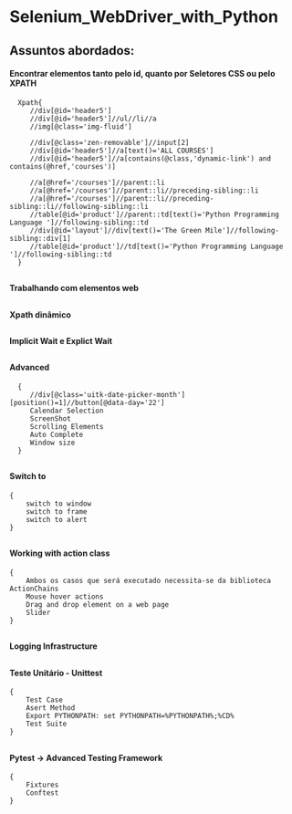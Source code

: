 # Selenium_WebDriver_with_Python

## Assuntos abordados:

  #### Encontrar elementos tanto pelo id, quanto por Seletores CSS ou pelo XPATH

      Xpath{
         //div[@id='header5']  
         //div[@id='header5']//ul//li//a
         //img[@class='img-fluid']

         //div[@class='zen-removable']//input[2]
         //div[@id='header5']//a[text()='ALL COURSES']
         //div[@id='header5']//a[contains(@class,'dynamic-link') and contains(@href,'courses')]

         //a[@href='/courses']//parent::li
         //a[@href='/courses']//parent::li//preceding-sibling::li
         //a[@href='/courses']//parent::li//preceding-sibling::li//following-sibling::li
         //table[@id='product']//parent::td[text()='Python Programming Language ']//following-sibling::td
         //div[@id='layout']//div[text()='The Green Mile']//following-sibling::div[1]
         //table[@id='product']//td[text()='Python Programming Language ']//following-sibling::td
      }
##
  #### Trabalhando com elementos web
##
  #### Xpath dinâmico
##
  #### Implicit Wait e Explict Wait
##
  #### Advanced
      {
         //div[@class='uitk-date-picker-month'][position()=1]//button[@data-day='22']
         Calendar Selection
         ScreenShot 
         Scrolling Elements
         Auto Complete
         Window size
      }
##
  #### Switch to 
    {
        switch to window
        switch to frame
        switch to alert
    }
##
  #### Working with action class
    {
        Ambos os casos que será executado necessita-se da biblioteca ActionChains
        Mouse hover actions
        Drag and drop element on a web page
        Slider
    }
##
  #### Logging Infrastructure
##
  #### Teste Unitário - Unittest
    {
        Test Case
        Asert Method
        Export PYTHONPATH: set PYTHONPATH=%PYTHONPATH%;%CD%
        Test Suite
    }
##
  #### Pytest -> Advanced Testing Framework
    {
        Fixtures
        Conftest
    }
##